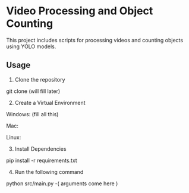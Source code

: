 # Video Processing and Object Counting

This project includes scripts for processing videos and counting objects using YOLO models.

## Usage

1. Clone the repository

git clone (will fill later)

2. Create a Virtual Environment


Windows: (fill all this)

Mac:

Linux:


3. Install Dependencies

pip install -r requirements.txt

4. Run the following command

python src/main.py -( arguments come here )